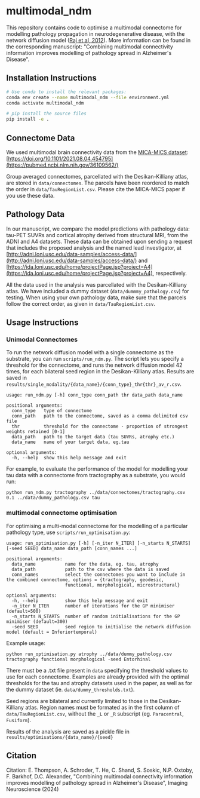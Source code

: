 # multimodal_ndm
This repository contains code to optimise a multimodal connectome for modelling pathology propagation in neurodegenerative disease, with the network diffusion model ([Raj et al, 2012](https://www.sciencedirect.com/science/article/pii/S0896627312001353)). More information can be found in the corresponding manuscript: "Combining multimodal connectivity information improves modelling of pathology spread in Alzheimer's Disease". 

## Installation Instructions
```bash
# Use conda to install the relevant packages:
conda env create --name multimodal_ndm --file environment.yml
conda activate multimodal_ndm

# pip install the source files
pip install -e .
```

## Connectome Data
We used multimodal brain connectivity data from the [MICA-MICS dataset](https://osf.io/j532r/): [https://doi.org/10.1101/2021.08.04.454795](https://pubmed.ncbi.nlm.nih.gov/36109562/)

Group averaged connectomes, parcellated with the Desikan-Killiany atlas, are stored in `data/connectomes`. The parcels have been reordered to match the order in `data/TauRegionList.csv`. Please cite the MICA-MICS paper if you use these data.

## Pathology Data
In our manuscript, we compare the model predictions with pathology data: tau-PET SUVRs and cortical atrophy derived from structural MRI, from the ADNI and A4 datasets. These data can be obtained upon sending a request that includes the proposed analysis and the named lead investigator, at [http://adni.loni.usc.edu/data-samples/access-data/](http://adni.loni.usc.edu/data-samples/access-data/) and [https://ida.loni.usc.edu/home/projectPage.jsp?project=A4](https://ida.loni.usc.edu/home/projectPage.jsp?project=A4), respectively.  

All the data used in the analysis was parcellated with the Desikan-Killiany atlas. We have included a dummy dataset (`data/dummmy_pathology.csv`) for testing. When using your own pathology data, make sure that the parcels follow the correct order, as given in `data/TauRegionList.csv`.

## Usage Instructions
### Unimodal Connectomes
To run the network diffusion model with a single connectome as the substrate, you can run `scripts/run_ndm.py`. The script lets you specify a threshold for the connectome, and runs the network diffusion model 42 times, for each bilateral seed region in the Desikan-Killiany atlas. Results are saved in `results/single_modality/{data_name}/{conn_type}_thr{thr}_av_r.csv`.

```
usage: run_ndm.py [-h] conn_type conn_path thr data_path data_name

positional arguments:
  conn_type   type of connectome
  conn_path   path to the connectome, saved as a comma delimited csv file
  thr         threshold for the connectome - proportion of strongest weights retained [0-1]
  data_path   path to the target data (tau SUVRs, atrophy etc.)
  data_name   name of your target data, eg.tau

optional arguments:
  -h, --help  show this help message and exit
```
For example, to evaluate the performance of the model for modelling your tau data with a connectome from tractography as a substrate, you would run: 

```
python run_ndm.py tractography ../data/connectomes/tractography.csv 0.1 ../data/dummy_pathology.csv tau
```

### multimodal connectome optimisation
For optimising a multi-modal connectome for the modelling of a particular pathology type, use `scripts/run_optimisation.py`:

```
usage: run_optimisation.py [-h] [-n_iter N_ITER] [-n_starts N_STARTS] [-seed SEED] data_name data_path [conn_names ...]

positional arguments:
  data_name           name for the data, eg. tau, atrophy
  data_path           path to the csv where the data is saved
  conn_names          select the connectomes you want to include in the combined connectome, options = {tractography, geodesic,
                      functional, morphological, microstructural}

optional arguments:
  -h, --help          show this help message and exit
  -n_iter N_ITER      number of iterations for the GP minimiser (default=500)
  -n_starts N_STARTS  number of random initialisations for the GP minimiser (default=300)
  -seed SEED          seed region to initialise the network diffusion model (default = Inferiortemporal)
```

Example usage:

```
python run_optimisation.py atrophy ../data/dummy_pathology.csv tractography functional morphological -seed Entorhinal
```

There must be a .txt file present in `data` specifying the threshold values to use for each connectome. Examples are already provided with the optimal thresholds for the tau and atrophy datasets used in the paper, as well as for the dummy dataset (ie. `data/dummy_thresholds.txt`). 

Seed regions are bilateral and currently limited to those in the Desikan-Killiany atlas. Region names must be formated as in the first column of `data/TauRegionList.csv`, without the `_L` or `_R` subscript (eg. `Paracentral`, `Fusiform`).

Results of the analysis are saved as a pickle file in `results/optimisations/{data_name}/{seed}`

## Citation
Citation: E. Thompson, A. Schroder, T. He, C. Shand, S. Soskic, N.P. Oxtoby, F. Barkhof, D.C. Alexander, "Combining multimodal connectivity information improves modelling of pathology spread in Alzheimer's Disease", Imaging Neuroscience (2024)

